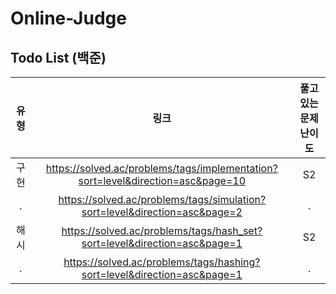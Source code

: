 # Online-Judge

## Todo List (백준)
| 유형 | 링크 | 풀고 있는 문제 난이도 
|:--------:|:--------:|:--------:|
| 구현 | https://solved.ac/problems/tags/implementation?sort=level&direction=asc&page=10 | S2 |
| . | https://solved.ac/problems/tags/simulation?sort=level&direction=asc&page=2 | . |
| 해시 | https://solved.ac/problems/tags/hash_set?sort=level&direction=asc&page=1 | S2 |
| . | https://solved.ac/problems/tags/hashing?sort=level&direction=asc&page=1 | . |
